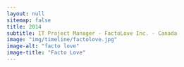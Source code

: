 ```yaml
---
layout: null
sitemap: false
title: 2014
subtitle: IT Project Manager - FactoLove Inc. - Canada
image: "img/timeline/factolove.jpg"
image-alt: "facto love"
image-title: "Facto Love"
---
```

